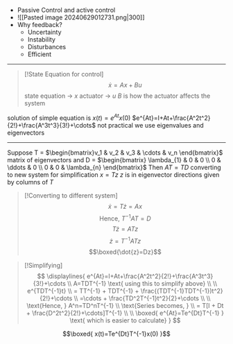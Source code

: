 - Passive Control and active control
- ![[Pasted image 20240629012731.png|300]]
- Why feedback? 
	- Uncertainty
	- Instability
	- Disturbances
	- Efficient

***


>[!State Equation for control]
$$\dot{x}=Ax+Bu$$ state equation -> $x$ 
> actuator -> $u$
> $B$ is how the actuator affects the system

solution of simple equation is $x(t)=e^{At}x(0)$
$e^{At}=I+At+\frac{A^2t^2}{2!}+\frac{A^3t^3}{3!}+\cdots$ not practical
we use eigenvalues and eigenvectors 

***

Suppose T = $\begin{bmatrix}v_1 & v_2 & v_3 & \cdots & v_n \end{bmatrix}$  matrix of eigenvectors and D = $\begin{bmatrix} \lambda_{1} & 0 & 0 \\ 0 & \ddots & 0 \\ 0 & 0 & \lambda_{n} \end{bmatrix}$ 
Then $AT=TD$ 
converting to new system for simplification 
$x=Tz$    $z$ is in eigenvector directions given by columns of $T$

>[!Converting to different system]
$$\dot{x}=T\dot{z}=Ax$$
$$\text{Hence, }T^{-1}AT=D$$
$$T\dot{z}=ATz$$
$$\dot{z}=T^{-1}ATz$$
$$\boxed{\dot{z}=Dz}$$

>[!Simplifying]
>$$
\displaylines{ e^{At}=I+At+\frac{A^2t^2}{2!}+\frac{A^3t^3}{3!}+\cdots \\ A=TDT^{-1} \text{ using this to simplify above} \\ \\ e^{TDT^{-1}t} \\ = TT^{-1} + TDT^{-1} + \frac{(TDT^{-1}TDT^{-1})t^2}{2!}+\cdots \\ =\cdots + \frac{TD^2T^{-1}t^2}{2}+\cdots \\ \\ \text{Hence, } A^n=TD^nT^{-1} \\ \text{Series becomes, } \\ = T[I + Dt + \frac{D^2t^2}{2!}+\cdots]T^{-1} \\ \\ \boxed{ e^{At}=Te^{Dt}T^{-1} } \text{ which is easier to calculate}
}
$$

$$\boxed{ x(t)=Te^{Dt}T^{-1}x(0) }$$


